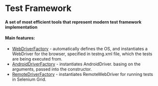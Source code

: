 # Test Framework
#### A set of most efficient tools that represent modern test framework implementation
#### Main features:
- [WebDriverFactory](https://github.com/PavloBida/test-framework/blob/master/src/main/java/common/WebDriverFactory.java) - automatically defines the OS, and instantiates a WebDriver for the browser, specified in testng.xml file, which the tests are being executed from.
- [AndroidDriverFactory](https://github.com/PavloBida/test-framework/blob/master/src/main/java/common/AndroidDriverFactory.java) - instantiates AndroidDriver. basing on the arguments, passed into the constructor.
- [RemoteDriverFactory](https://github.com/PavloBida/test-framework/blob/master/src/main/java/common/RemoteDriverFactory.java) - instantiates RemoteWebDriver for running tests in Selenium Grid.